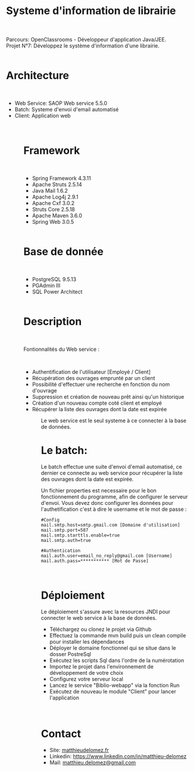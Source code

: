 # Systeme d'information de librairie
<br>
<br>
Parcours: OpenClassrooms - Développeur d'application Java/JEE.
<br>
Projet N°7: Développez le système d'information d'une librairie.
<br>
<br>

# Architecture

<br>
<ul>
  <li>
    Web Service: SAOP Web service 5.5.0
  </li>
  <li>
    Batch: Systeme d'envoi d'email automatisé
  </li>
  <li>
    Client: Application web
  </li>
  <ul>
    
<br>

# Framework

<br>

<ul>
  <li>
    Spring Framework 4.3.11
  </li>
  <li>
    Apache Struts 2.5.14
  </li>
  <li>
    Java Mail 1.6.2
    </li>
  <li>
    Apache Log4j 2.9.1
  </li>
  <li>
    Apache Cxf 3.0.2
  </li>
  <li>
    Struts Core 2.5.18
  </li>
  <li>
    Apache Maven 3.6.0
  </li>
  <li>
    Spring Web 3.0.5
  </li>
  </ul>
  
  <br>
  
  # Base de donnée
  
  <br>
  <ul>
  <li>
    PostgreSQL 9.5.13
  </li>
  <li>
    PGAdmin III
  </li>
  <li>
    SQL Power Architect
  </li>
  </ul>
  <br>
  
  # Description
  
  <br>
  
  Fontionnalités du Web service :
  
  <br>
  <ul>
  <li>
    Authentification de l'utilisateur [Employé / Client]
  </li>
  <li>
    Récupération des ouvrages emprunté par un client
  </li>
  <li>
    Possibilité d'effectuer une recherche en fonction du nom d'ouvrage
  </li>
  <li>
    Suppression et création de nouveau prêt ainsi qu'un historique
  </li>
  <li>
    Création d'un nouveau compte coté client et employé
  </li>
  <li>
    Récupérer la liste des ouvrages dont la date est expirée
  </li>
  <ul>
 Le web service est le seul systeme à ce connecter à la base de données.
 <br>
    
 # Le batch:
 
 Le batch effectue une suite d'envoi d'email automatisé, ce dernier ce connecte
    au web service pour récupérer la liste des ouvrages dont la date est expirée.
    
 Un fichier properties est necessaire pour le bon fonctionnement du programme, afin de configurer le serveur d'envoi. Vous devez donc configurer les données pour l'authetification c'est à dire le username et le mot de passe :
   
    #Config
    mail.smtp.host=smtp.gmail.com [Domaine d'utilisation]
    mail.smtp.port=587
    mail.smtp.starttls.enable=true
    mail.smtp.auth=true

    #Authentication
    mail.auth.user=email_no_reply@gmail.com [Username]
    mail.auth.pass=*********** [Mot de Passe]

<br>

# Déploiement

Le déploiement s'assure avec la resources JNDI pour connecter le web service à la base de données.
<br>
<ul>
  <li>
    Téléchargez ou clonez le projet via Github
  </li>
  <li>
    Effectuez la commande mvn build puis un clean compile pour installer les dépendances 
  </li>
  <li>
    Déployer le domaine fonctionnel qui se situe dans le dosser PostreSql
  </li>
  <li>
    Exécutez les scripts Sql dans l'ordre de la numérotation
  </li>
  <li>
    Importez le projet dans l'environnement  de développement de votre choix
  </li>
  <li>
    Configurez votre serveur local
  </li>
  <li>
    Lancez le service "Biblio-webapp" via la fonction Run
    <li>
    Exécutez de nouveau le module "Client" pour lancer l'application
  </li>
  </ul>
  
 <br>
 <br>
 
 # Contact
 <ul>
  <li>
    Site: <a title="Site" href="http://www.matthieudelomez.fr">
     matthieudelomez.fr</a>
  </li>
  <li>
    Linkedin: <a title="Linkedin" href="https://www.linkedin.com/in/matthieu-delomez-8a46b9146/">
     https://www.linkedin.com/in/matthieu-delomez</a>
  </li>
  <li>
    Mail: <a title="mail" href="matthieu.delomez@gmail.com">
     matthieu.delomez@gmail.com</a>
  </li>
  </ul>
  <br>
    
